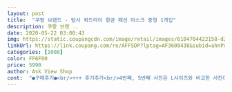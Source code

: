 ```yaml
---
layout: post 
title:  "쿠팡 브랜드 - 탐사 퀵드라이 항균 패션 마스크 중형 1개입" 
description: 쿠팡 브랜 ..
date: 2020-05-22 03:00:43 
img: https://static.coupangcdn.com/image/retail/images/6104704422158-d2ab29d9-42b5-43df-a2f7-35abdd6a0c08.jpg 
linkUrl: https://link.coupang.com/re/AFFSDP?lptag=AF3600438&subid=ahnPublicAsk&pageKey=1568952709&itemId=2682940187&vendorItemId=70673450553&traceid=V0-113-ff583bef41ad7d9a 
categories: [1008] 
color: FF6F00 
price: 5990 
author: Ask View Shop 
cont:  "●구매후기●<br/>+++ 후기추가<br/>4번째, 5번째 사진은 L사이즈와 비교한 사진이에요<br/>M은 알맞아요ㅎ<br/>⭐️ 매일 새거 뜯는 일회용 제품이 아깝기도 하고 불편해서 빨아서 사용할 수 있는 반영구적인 제품을 선호하는 편입니다^^<br/>⭐️마스크 착용하다보면 귀가 빨개지고 아프고 불편했었는데, 탐사마스크 제품은 귀가 너무 편해요... <br/> 마스크한지도 모르겠고 따듯한 무언가를 한 느낌이 들정도로 편해요.<br/> 요즘 같은 시국에 일회용 마스크도 좋지만 반영구적인 요 제품 강력추천합니다!!!<br/>⭐️성인여자 얼굴에 M사이즈 적당하게 맞아요! 아주아주 편하게 쓰시려면 L로 사용해도 괜찮을거같아요.<br/> 그치만 저는 약간의 착용감을 더 원하는 사람이라 M사이즈가 적당하고 딱이네요ㅎㅎ<br/>⭐️탐사 마스크 상품 보드라워 착용감 훌륭하고, 신축성 너무 좋고 여러모로 너무 만족해서 사이즈별로 다 쟁이려구요^^ 손으로 구겼다가 펴도 주름지지 않는 재질도 맘에 쏙 들어요!<br/>개봉후에 바로 손빨래했는데 물엄청빠져요.<br/>.<br/>!! 꼭 세탁후 사용하세용!!<br/>그리고 포장도 깔끔히 잘되어있었구 다른 쇼핑몰에서 샀던 패션마스크는 나쁜냄새가 베어있어서 몇번 빨아서 사용햇는데 이 상품은 그냥 딱 전형적인 새상품냄새?!가 나서 한번 빨면 괜찮을거같아요!! 사이즈는 사람마다 케바케일테니 생략하도록하겠습니당 ㅎㅎㅎ ㄱ아 그리구 마감이 잘되어있어서 좋아요!! 보풀일어나는 패션마스크도있는데 이건 그럴걱정은 없을거같아욤 ㅎㅎ<br/>기존에 L사이즈 사용했었어요!<br/>부쩍 더워진날씨에 딱이에요! 저는 개인적으로<br/>빨리 건조되는게 제일좋아요!<br/>역시 재질이 너무좋고, 빨아서 쓰기에 진짜좋고<br/>일단 설명서에 위 아래가 잘 기재되어있어서 좋아요!!<br/>특유 시원한 재질이 너무좋아서 좀더 붙는 M사이즈는 작지않을까했는데 딱 좋아요! 저는 L사이즈는 조금 여유있다면<br/>화장도 덜뭍는거같아서 좋아요❤<br/>" 
---
```

